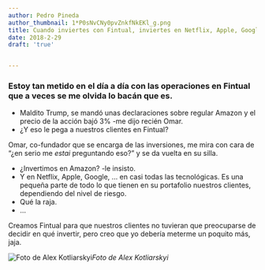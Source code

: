 ```yaml
---
author: Pedro Pineda
author_thumbnail: 1*P0sNvCNy0pvZnkfNkEKl_g.png
title: Cuando inviertes con Fintual, inviertes en Netflix, Apple, Google y Amazon.
date: 2018-2-29
draft: 'true'


---
```


### Estoy tan metido en el día a día con las operaciones en Fintual que a veces se me olvida lo bacán que es.

- Maldito Trump, se mandó unas declaraciones sobre regular Amazon y el precio de la acción bajó 3% -me dijo recién Omar.
- ¿Y eso le pega a nuestros clientes en Fintual?

Omar, co-fundador que se encarga de las inversiones, me mira con cara de “¿en serio me *estai* preguntando eso?” y se da vuelta en su silla.

- ¿Invertimos en Amazon? -le insisto.
- Y en Netflix, Apple, Google, … en casi todas las tecnológicas. Es una pequeña parte de todo lo que tienen en su portafolio nuestros clientes, dependiendo del nivel de riesgo.
- Qué la raja.
- …

Creamos Fintual para que nuestros clientes no tuvieran que preocuparse de decidir en qué invertir, pero creo que yo debería meterme un poquito más, jaja.

![Foto de Alex Kotliarskyi](https://cdn-images-1.medium.com/max/10944/1*6AMAmSIfHotp9XybUDqK4A.jpeg)*Foto de Alex Kotliarskyi*